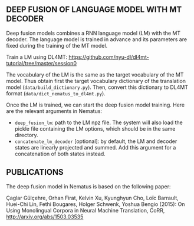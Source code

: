 DEEP FUSION OF LANGUAGE MODEL WITH MT DECODER
---------------------------------------------

Deep fusion models combines a RNN language model (LM)
with the MT decoder. The language model is trained
in advance and its parameters are fixed during the
training of the MT model.

Train a LM using DL4MT: https://github.com/nyu-dl/dl4mt-tutorial/tree/master/session0

The vocabulary of the LM is the same as the target
vocabulary of the MT model. Thus obtain first the
target vocabulary dictionary of the translation
model (`data/build_dictionary.py`). Then, convert
this dictionary to DL4MT format (`data/dict_nematus_to_dl4mt.py`).

Once the LM is trained, we can start the deep fusion
model training. Here are the relevant arguments in Nematus:

- `deep_fusion_lm`: path to the LM npz file. The system will also load the pickle file containing the LM options, which should be in the same directory.
- `concatenate_lm_decoder` [optional]: by default, the LM and decoder states are linearly projected and summed. Add this argument for a concatenation of both states instead.

PUBLICATIONS
------------

The deep fusion model in Nematus is based on the following paper:

Çaglar Gülçehre, Orhan Firat, Kelvin Xu, Kyunghyun Cho, Loïc Barrault, Huei-Chi Lin, Fethi Bougares, Holger Schwenk, Yoshua Bengio (2015): On Using Monolingual Corpora in Neural Machine Translation, CoRR, http://arxiv.org/abs/1503.03535

